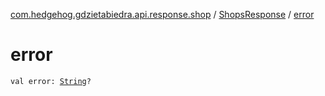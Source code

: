 [com.hedgehog.gdzietabiedra.api.response.shop](../index.md) / [ShopsResponse](index.md) / [error](./error.md)

# error

`val error: `[`String`](https://kotlinlang.org/api/latest/jvm/stdlib/kotlin/-string/index.html)`?`